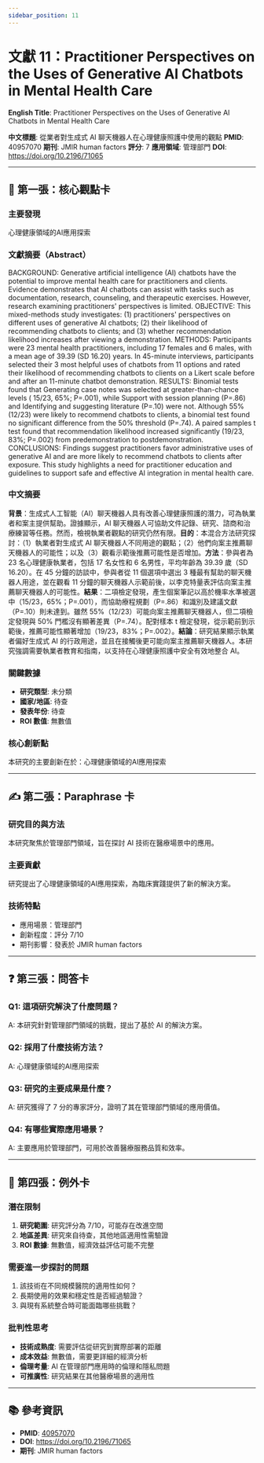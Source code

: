 ```yaml
---
sidebar_position: 11
---
```


# 文獻 11：Practitioner Perspectives on the Uses of Generative AI Chatbots in Mental Health Care

**English Title**: Practitioner Perspectives on the Uses of Generative AI Chatbots in Mental Health Care

**中文標題**: 從業者對生成式 AI 聊天機器人在心理健康照護中使用的觀點
**PMID**: 40957070
**期刊**: JMIR human factors
**評分**: 7
**應用領域**: 管理部門
**DOI**: https://doi.org/10.2196/71065

---

## 📌 第一張：核心觀點卡

### 主要發現
心理健康領域的AI應用探索

### 文獻摘要（Abstract）
BACKGROUND: Generative artificial intelligence (AI) chatbots have the potential to improve mental health care for practitioners and clients. Evidence demonstrates that AI chatbots can assist with tasks such as documentation, research, counseling, and therapeutic exercises. However, research examining practitioners' perspectives is limited. OBJECTIVE: This mixed-methods study investigates: (1) practitioners' perspectives on different uses of generative AI chatbots; (2) their likelihood of recommending chatbots to clients; and (3) whether recommendation likelihood increases after viewing a demonstration. METHODS: Participants were 23 mental health practitioners, including 17 females and 6 males, with a mean age of 39.39 (SD 16.20) years. In 45-minute interviews, participants selected their 3 most helpful uses of chatbots from 11 options and rated their likelihood of recommending chatbots to clients on a Likert scale before and after an 11-minute chatbot demonstration. RESULTS: Binomial tests found that Generating case notes was selected at greater-than-chance levels ( 15/23, 65%; P=.001), while Support with session planning (P=.86) and Identifying and suggesting literature (P=.10) were not. Although 55% (12/23) were likely to recommend chatbots to clients, a binomial test found no significant difference from the 50% threshold (P=.74). A paired samples t test found that recommendation likelihood increased significantly (19/23, 83%; P=.002) from predemonstration to postdemonstration. CONCLUSIONS: Findings suggest practitioners favor administrative uses of generative AI and are more likely to recommend chatbots to clients after exposure. This study highlights a need for practitioner education and guidelines to support safe and effective AI integration in mental health care.

### 中文摘要
**背景**：生成式人工智能（AI）聊天機器人具有改善心理健康照護的潛力，可為執業者和案主提供幫助。證據顯示，AI 聊天機器人可協助文件記錄、研究、諮商和治療練習等任務。然而，檢視執業者觀點的研究仍然有限。**目的**：本混合方法研究探討：（1）執業者對生成式 AI 聊天機器人不同用途的觀點；（2）他們向案主推薦聊天機器人的可能性；以及（3）觀看示範後推薦可能性是否增加。**方法**：參與者為 23 名心理健康執業者，包括 17 名女性和 6 名男性，平均年齡為 39.39 歲（SD 16.20）。在 45 分鐘的訪談中，參與者從 11 個選項中選出 3 種最有幫助的聊天機器人用途，並在觀看 11 分鐘的聊天機器人示範前後，以李克特量表評估向案主推薦聊天機器人的可能性。**結果**：二項檢定發現，產生個案筆記以高於機率水準被選中（15/23，65%；P=.001），而協助療程規劃（P=.86）和識別及建議文獻（P=.10）則未達到。雖然 55%（12/23）可能向案主推薦聊天機器人，但二項檢定發現與 50% 門檻沒有顯著差異（P=.74）。配對樣本 t 檢定發現，從示範前到示範後，推薦可能性顯著增加（19/23，83%；P=.002）。**結論**：研究結果顯示執業者偏好生成式 AI 的行政用途，並且在接觸後更可能向案主推薦聊天機器人。本研究強調需要執業者教育和指南，以支持在心理健康照護中安全有效地整合 AI。

### 關鍵數據
- **研究類型**: 未分類
- **國家/地區**: 待查
- **發表年份**: 待查
- **ROI 數值**: 無數值

### 核心創新點
本研究的主要創新在於：心理健康領域的AI應用探索

---

## ✍️ 第二張：Paraphrase 卡

### 研究目的與方法
本研究聚焦於管理部門領域，旨在探討 AI 技術在醫療場景中的應用。

### 主要貢獻
研究提出了心理健康領域的AI應用探索，為臨床實踐提供了新的解決方案。

### 技術特點
- 應用場景：管理部門
- 創新程度：評分 7/10
- 期刊影響：發表於 JMIR human factors

---

## ❓ 第三張：問答卡

### Q1: 這項研究解決了什麼問題？
A: 本研究針對管理部門領域的挑戰，提出了基於 AI 的解決方案。

### Q2: 採用了什麼技術方法？
A: 心理健康領域的AI應用探索

### Q3: 研究的主要成果是什麼？
A: 研究獲得了 7 分的專家評分，證明了其在管理部門領域的應用價值。

### Q4: 有哪些實際應用場景？
A: 主要應用於管理部門，可用於改善醫療服務品質和效率。

---

## 🤔 第四張：例外卡

### 潛在限制
1. **研究範圍**: 研究評分為 7/10，可能存在改進空間
2. **地區差異**: 研究來自待查，其他地區適用性需驗證
3. **ROI 數據**: 無數值，經濟效益評估可能不完整

### 需要進一步探討的問題
1. 該技術在不同規模醫院的適用性如何？
2. 長期使用的效果和穩定性是否經過驗證？
3. 與現有系統整合時可能面臨哪些挑戰？

### 批判性思考
- **技術成熟度**: 需要評估從研究到實際部署的距離
- **成本效益**: 無數值，需要更詳細的經濟分析
- **倫理考量**: AI 在管理部門應用時的倫理和隱私問題
- **可推廣性**: 研究結果在其他醫療場景的適用性

---

## 📚 參考資訊
- **PMID**: [40957070](https://pubmed.ncbi.nlm.nih.gov/40957070/)
- **DOI**: https://doi.org/10.2196/71065
- **期刊**: JMIR human factors
